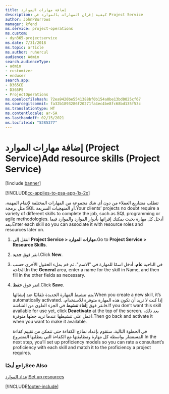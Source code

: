 ```yaml
---
title: إضافة مهارات الموارد
description: كيفية إقران المهارات بالموارد في Project Service
author: JohnPBurrows
manager: kfend
ms.service: project-operations
ms.custom:
- dyn365-projectservice
ms.date: 7/31/2018
ms.topic: article
ms.author: ruhercul
audience: Admin
search.audienceType:
- admin
- customizer
- enduser
search.app:
- D365CE
- D365PS
- ProjectOperations
ms.openlocfilehash: 72ea9420be5541388bf0b154a0be13bd0025cf67
ms.sourcegitcommit: fa32b1893286f20271fa4ec4be8fc68bd135f53c
ms.translationtype: HT
ms.contentlocale: ar-SA
ms.lasthandoff: 02/15/2021
ms.locfileid: "5285377"
---
```

# <a name="add-resource-skills-project-service"></a><span data-ttu-id="7945b-103">إضافة مهارات الموارد (Project Service)</span><span class="sxs-lookup"><span data-stu-id="7945b-103">Add resource skills (Project Service)</span></span>

[!include [banner](../includes/psa-now-project-operations.md)]

[!INCLUDE[cc-applies-to-psa-app-1x-2x](../includes/cc-applies-to-psa-app-1x-2x.md)]

<span data-ttu-id="7945b-104">تتطلب مشاريع العملاء من دون أي شك مجموعة من المهارات المختلفة لإتمام المهمة، مثل برمجة SQL أو المنهجيات السريعة.</span><span class="sxs-lookup"><span data-stu-id="7945b-104">Your clients’ projects no doubt require a variety of different skills to complete the job, such as SQL programming or agile methodologies.</span></span> <span data-ttu-id="7945b-105">أدخل كل مهارة بحيث يمكنك إقرانها بأدوار الموارد والموارد فيما بعد.</span><span class="sxs-lookup"><span data-stu-id="7945b-105">Enter each skill so you can associate it with resource roles and resources later on.</span></span>  
  
1. <span data-ttu-id="7945b-106">انتقل إلى **Project Service > مهارات الموارد‬**.</span><span class="sxs-lookup"><span data-stu-id="7945b-106">Go to **Project Service > Resource Skills**.</span></span>  
  
2. <span data-ttu-id="7945b-107">انقر فوق **جديد**.</span><span class="sxs-lookup"><span data-stu-id="7945b-107">Click **New**.</span></span>  
  
3. <span data-ttu-id="7945b-108">في الناحية **عام**، أدخل اسمًا للمهارة في "الاسم"، ثم قم بملء الحقول الأخرى حسب الحاجة.</span><span class="sxs-lookup"><span data-stu-id="7945b-108">In the **General** area, enter a name for the skill in Name, and then fill in the other fields as necessary.</span></span>  
  
4. <span data-ttu-id="7945b-109">انقر فوق **حفظ**.</span><span class="sxs-lookup"><span data-stu-id="7945b-109">Click **Save**.</span></span>  
  
   <span data-ttu-id="7945b-110">يتم تنشيط المهارة الجديدة تلقائيًا عند إنشائها.</span><span class="sxs-lookup"><span data-stu-id="7945b-110">When you create a new skill, it’s automatically activated.</span></span> <span data-ttu-id="7945b-111">إذا كنت لا تريد أن تكون هذه المهارة متوفرة للاستخدام، فانقر فوق **إلغاء تنشيط** في الجزء العلوي من الشاشة.</span><span class="sxs-lookup"><span data-stu-id="7945b-111">If you don’t want this skill available for use yet, click **Deactivate** at the top of the screen.</span></span> <span data-ttu-id="7945b-112">بعد ذلك، اعمل على تنشيطها عندما تريد جعلها متوفرة.</span><span class="sxs-lookup"><span data-stu-id="7945b-112">Then go back and activate it when you want to make it available.</span></span>  
  
   <span data-ttu-id="7945b-113">في الخطوة التالية، ستقوم بإعداد نماذج الكفاءة حتى تتمكن من تقييم كفاءة المستشار بواسطة كل مهارة ومطابقتها مع الكفاءة التي يتطلبها المشروع.</span><span class="sxs-lookup"><span data-stu-id="7945b-113">In the next step, you’ll set up proficiency models so you can rate a consultant’s proficiency with each skill and match it to the proficiency a project requires.</span></span>  
  
### <a name="see-also"></a><span data-ttu-id="7945b-114">راجع أيضًا</span><span class="sxs-lookup"><span data-stu-id="7945b-114">See Also</span></span>  
 [<span data-ttu-id="7945b-115">إعداد الموارد</span><span class="sxs-lookup"><span data-stu-id="7945b-115">Set up resources</span></span>](../psa/set-up-resources.md)


[!INCLUDE[footer-include](../includes/footer-banner.md)]